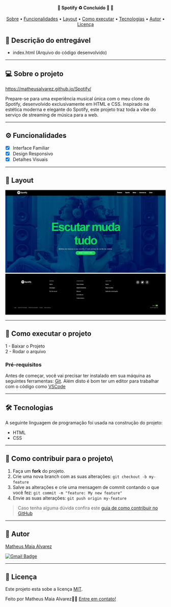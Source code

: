 <h4 align="center"> 
	🚧  Spotify ♻️ Concluído 🚀 🚧
</h4>

<p align="center">
 <a href="#-sobre-o-projeto">Sobre</a> •
 <a href="#-funcionalidades">Funcionalidades</a> •
 <a href="#-layout">Layout</a> • 
 <a href="#-como-executar-o-projeto">Como executar</a> • 
 <a href="#-tecnologias">Tecnologias</a> • 
 <a href="#-autor">Autor</a> • 
 <a href="#user-content--licença">Licença</a>
</p>

## 📄 Descrição do entregável

- index.html (Arquivo do código desenvolvido)

---

## 💻 Sobre o projeto

https://matheusalvarez.github.io/Spotify/

Prepare-se para uma experiência musical única com o meu clone do Spotify, desenvolvido exclusivamente em HTML e CSS. Inspirado na estética moderna e elegante do Spotify, este projeto traz toda a vibe do serviço de streaming de música para a web.

---

## ⚙️ Funcionalidades

- [x] Interface Familiar
- [X] Design Responsivo
- [X] Detalhes Visuais
---

## 🎨 Layout

![Spt1](https://github.com/MatheusAlvarez/Spotify/blob/main/_assets/Spt1.PNG)
![Spt2](https://github.com/MatheusAlvarez/Spotify/blob/main/_assets/Spt2.PNG)

---

## 🚀 Como executar o projeto

1 - Baixar o Projeto <br>
2 - Rodar o arquivo

### Pré-requisitos

Antes de começar, você vai precisar ter instalado em sua máquina as seguintes ferramentas:
[Git](https://git-scm.com).
Além disto é bom ter um editor para trabalhar com o código como [VSCode](https://code.visualstudio.com/docs)

---

## 🛠 Tecnologias

A seguinte linguagem de programação foi usada na construção do projeto:

- HTML
- CSS

---

## 💪 Como contribuir para o projeto\

1. Faça um **fork** do projeto.
2. Crie uma nova branch com as suas alterações: `git checkout -b my-feature`
3. Salve as alterações e crie uma mensagem de commit contando o que você fez: `git commit -m "feature: My new feature"`
4. Envie as suas alterações: `git push origin my-feature`
> Caso tenha alguma dúvida confira este [guia de como contribuir no GitHub](./CONTRIBUTING.md)

---

## 🦸 Autor

<a href="https://br.linkedin.com/in/matheus-maia-alvarez-">
Matheus Maia Alvarez</a>
 <br />
 
[![Gmail Badge](https://img.shields.io/badge/-mthalvarez2005@gmail.com-c14438?style=flat-square&logo=Gmail&logoColor=white&link=mailto:mthalvarez2005@gmail.com)](mailto:mthalvarez2005@gmail.com)

---

## 📝 Licença

Este projeto esta sobe a licença [MIT](./LICENSE).

Feito por Matheus Maia Alvarez👋🏽 [Entre em contato!](https://br.linkedin.com/in/matheus-maia-alvarez-)

